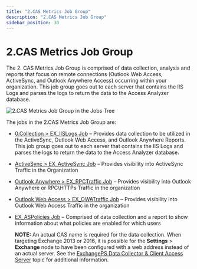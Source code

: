 ```yaml
---
title: "2.CAS Metrics Job Group"
description: "2.CAS Metrics Job Group"
sidebar_position: 30
---
```


# 2.CAS Metrics Job Group

The 2. CAS Metrics Job Group is comprised of data collection, analysis and reports that focus on
remote connections (Outlook Web Access, ActiveSync, and Outlook Anywhere Access) occurring within
your organization. This job group goes out to each server that contains the IIS Logs and parses the
logs to return the data to the Access Analyzer database.

![2.CAS Metrics Job Group in the Jobs Tree](/img/product_docs/accessanalyzer/12.0/solutions/exchange/casmetrics/jobstree.webp)

The jobs in the 2.CAS Metrics Job Group are:

- [0.Collection > EX_IISLogs Job](/docs/accessanalyzer/12.0/solutions/exchange/casmetrics/ex_iislogs.md) – Provides data collection to be utilized in the
  ActiveSync, Outlook Web Access, and Outlook Anywhere Reports. This job group goes out to each
  server that contains the IIS Logs and parses the logs to return the data to the Access
  Analyzer database.
- [ActiveSync > EX_ActiveSync Job](/docs/accessanalyzer/12.0/solutions/exchange/casmetrics/ex_activesync.md) – Provides visibility into ActiveSync Traffic
  in the Organization
- [Outlook Anywhere > EX_RPCTraffic Job](/docs/accessanalyzer/12.0/solutions/exchange/casmetrics/ex_rpctraffic.md) – Provides visibility into Outlook
  Anywhere or RPC\HTTPs Traffic in the organization
- [Outlook Web Access > EX_OWATraffic Job](/docs/accessanalyzer/12.0/solutions/exchange/casmetrics/ex_owatraffic.md) – Provides visibility into Outlook Web
  Access Traffic in the organization
- [EX_ASPolicies Job](/docs/accessanalyzer/12.0/solutions/exchange/casmetrics/ex_aspolicies.md) – Comprised of data collection and a report to show
  information about what policies are enabled for which users

    **NOTE:** An actual CAS name is required for the data collection. When targeting Exchange 2013
    or 2016, it is possible for the **Settings** > **Exchange** node to have been configured with a
    web address instead of an actual server. See the
    [ExchangePS Data Collector & Client Access Server](/docs/accessanalyzer/12.0/solutions/exchange/recommended.md) topic for additional
    information.
